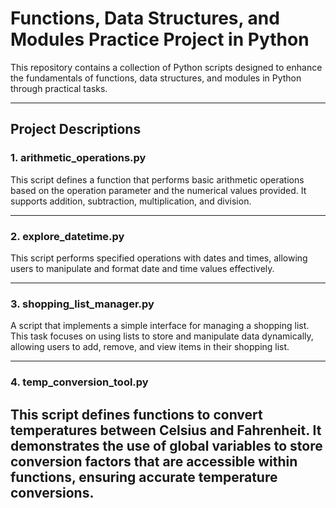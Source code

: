 # Functions, Data Structures, and Modules Practice Project in Python

This repository contains a collection of Python scripts designed to enhance the fundamentals of functions, data structures, and modules in Python through practical tasks.

---

## **Project Descriptions**

### **1. arithmetic_operations.py**
This script defines a function that performs basic arithmetic operations based on the operation parameter and the numerical values provided. It supports addition, subtraction, multiplication, and division.

---

### **2. explore_datetime.py**
This script performs specified operations with dates and times, allowing users to manipulate and format date and time values effectively.

---

### **3. shopping_list_manager.py**
A script that implements a simple interface for managing a shopping list. This task focuses on using lists to store and manipulate data dynamically, allowing users to add, remove, and view items in their shopping list.

---

### **4. temp_conversion_tool.py**
This script defines functions to convert temperatures between Celsius and Fahrenheit. It demonstrates the use of global variables to store conversion factors that are accessible within functions, ensuring accurate temperature conversions.
-
